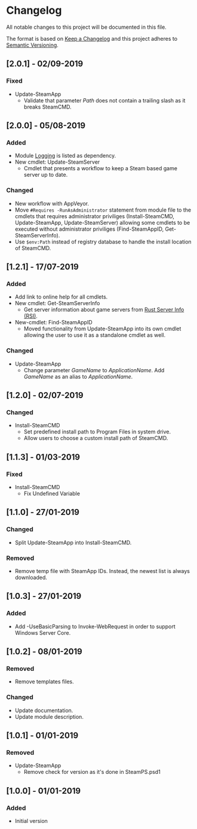 ﻿# Changelog

All notable changes to this project will be documented in this file.

The format is based on [Keep a Changelog](https://keepachangelog.com/)
and this project adheres to [Semantic Versioning](https://semver.org/).

## [2.0.1] - 02/09-2019

### Fixed

- Update-SteamApp
  - Validate that parameter *Path* does not contain a trailing slash as it breaks
  SteamCMD.

## [2.0.0] - 05/08-2019

### Added

- Module [Logging](https://www.powershellgallery.com/packages/Logging) is listed
as dependency.
- New cmdlet: Update-SteamServer
  - Cmdlet that presents a workflow to keep a Steam based game server up to date.

### Changed

- New workflow with AppVeyor.
- Move `#Requires -RunAsAdministrator` statement from module file to the cmdlets
that requires administrator priviliges (Install-SteamCMD, Update-SteamApp,
Update-SteamServer) allowing some cmdlets to be executed without administrator
priviliges (Find-SteamAppID, Get-SteamServerInfo).
- Use `$env:Path` instead of registry database to handle the install location of
SteamCMD.

## [1.2.1] - 17/07-2019

### Added

- Add link to online help for all cmdlets.
- New cmdlet: Get-SteamServerInfo
  - Get server information about game servers from [Rust Server Info (RSI)](https://rust-servers.info).
- New-cmdlet: Find-SteamAppID
  - Moved functionality from Update-SteamApp into its own cmdlet allowing the
  user to use it as a standalone cmdlet as well.

### Changed

- Update-SteamApp
  - Change parameter *GameName* to *ApplicationName*. Add *GameName* as an alias
  to *ApplicationName*.

## [1.2.0] - 02/07-2019

### Changed

- Install-SteamCMD
  - Set predefined install path to Program Files in system drive.
  - Allow users to choose a custom install path of SteamCMD.

## [1.1.3] - 01/03-2019

### Fixed

- Install-SteamCMD
  - Fix Undefined Variable

## [1.1.0] - 27/01-2019

### Changed

- Split Update-SteamApp into Install-SteamCMD.

### Removed

- Remove temp file with SteamApp IDs. Instead, the newest list is always downloaded.

## [1.0.3] - 27/01-2019

### Added

- Add -UseBasicParsing to Invoke-WebRequest in order to support Windows Server Core.

## [1.0.2] - 08/01-2019

### Removed

- Remove templates files.

### Changed

- Update documentation.
- Update module description.

## [1.0.1] - 01/01-2019

### Removed

- Update-SteamApp
  - Remove check for version as it's done in SteamPS.psd1

## [1.0.0] - 01/01-2019

### Added

- Initial version
